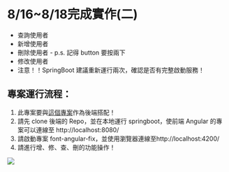 # 8/16~8/18完成實作(二)

* 查詢使用者
* 新增使用者
* 刪除使用者 - p.s. 記得 button 要按兩下
* 修改使用者 
* 注意！！SpringBoot 建議重新運行兩次，確認是否有完整啟動服務！

## 專案運行流程：

1. 此專案要與[這個專案](https://github.com/ytaoCrow/HW0823-back-springboot)作為後端搭配！
2. 請先 clone 後端的 Repo，並在本地運行 springboot，使前端 Angular 的專案可以連線至 http://localhost:8080/
3. 請啟動專案 font-angular-fix，並使用瀏覽器連線至http://localhost:4200/
4. 請進行增、修、查、刪的功能操作！


![](https://i.imgur.com/EztdNAd.png)

